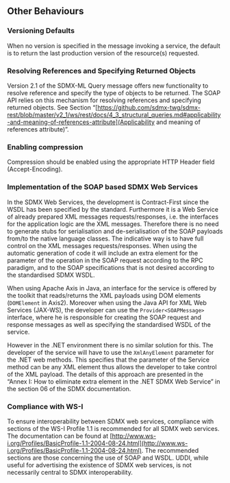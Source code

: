 ## Other Behaviours

### Versioning Defaults

When no version is specified in the message invoking a service, the default is to return the last production version of the resource(s) requested.

### Resolving References and Specifying Returned Objects

Version 2.1 of the SDMX-ML Query message offers new functionality to resolve reference and specify the type of objects to be returned. The SOAP API relies on this mechanism for resolving references and specifying returned objects. See Section “[https://github.com/sdmx-twg/sdmx-rest/blob/master/v2_1/ws/rest/docs/4_3_structural_queries.md#applicability-and-meaning-of-references-attribute](Applicability and meaning of references attribute)”.

### Enabling compression

Compression should be enabled using the appropriate HTTP Header field (Accept-Encoding).

### Implementation of the SOAP based SDMX Web Services

In the SDMX Web Services, the development is Contract-First since the WSDL has been specified by the standard. Furthermore it is a Web Service of already prepared XML messages requests/responses, i.e. the interfaces for the application logic are the XML messages. Therefore there is no need to generate stubs for serialisation and de-serialisation of the SOAP payloads from/to the native language classes. The indicative way is to have full control on the XML messages requests/responses. When using the automatic generation of code it will include an extra element for the parameter of the operation in the SOAP request according to the RPC paradigm, and to the SOAP specifications that is not desired according to the standardised SDMX WSDL.

When using Apache Axis in Java, an interface for the service is offered by the toolkit that reads/returns the XML payloads using DOM elements (`DOMElement` in Axis2). Moreover when using the Java API for XML Web Services (JAX-WS), the developer can use the `Provider<SOAPMessage>` interface, where he is responsible for creating the SOAP request and response messages as well as specifying the standardised WSDL of the service.

However in the .NET environment there is no similar solution for this. The developer of the service will have to use the `XmlAnyElement` parameter for the .NET web methods. This specifies that the parameter of the Service method can be any XML element thus allows the developer to take control of the XML payload. The details of this approach are presented in the “Annex I: How to eliminate extra element in the .NET SDMX Web Service” in the section 06 of the SDMX documentation.

### Compliance with WS-I

To ensure interoperability between SDMX web services, compliance with sections of the WS-I Profile 1.1 is recommended for all SDMX web services. The documentation can be found at [http://www.ws-i.org/Profiles/BasicProfile-1.1-2004-08-24.html](http://www.ws-i.org/Profiles/BasicProfile-1.1-2004-08-24.html). The recommended sections are those concerning the use of SOAP and WSDL. UDDI, while useful for advertising the existence of SDMX web services, is not necessarily central to SDMX interoperability.
  